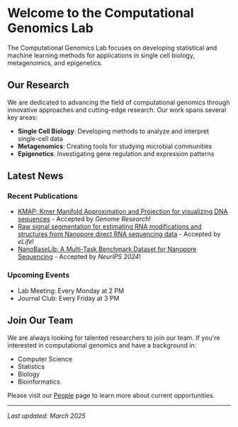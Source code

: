 # Welcome to the Computational Genomics Lab

The Computational Genomics Lab focuses on developing statistical and machine learning methods for applications in single cell biology, metagenomics, and epigenetics.

## Our Research

We are dedicated to advancing the field of computational genomics through innovative approaches and cutting-edge research. Our work spans several key areas:

- **Single Cell Biology**: Developing methods to analyze and interpret single-cell data
- **Metagenomics**: Creating tools for studying microbial communities
- **Epigenetics**: Investigating gene regulation and expression patterns

## Latest News

### Recent Publications
- [KMAP: Kmer Manifold Approximation and Projection for visualizing DNA sequences](https://doi.org/10.1101/2024.04.12.589197) - Accepted by *Genome Research*!
- [Raw signal segmentation for estimating RNA modifications and structures from Nanopore direct RNA sequencing data](https://elifesciences.org/reviewed-preprints/104618v1) - Accepted by *eLife*!
- [NanoBaseLib: A Multi-Task Benchmark Dataset for Nanopore Sequencing](https://papers.nips.cc/paper_files/paper/2024/hash/8bce223b376f52fb86a148097eebb10d-Abstract-Datasets_and_Benchmarks_Track.html) - Accepted by *NeurIPS 2024*!


### Upcoming Events
- Lab Meeting: Every Monday at 2 PM
- Journal Club: Every Friday at 3 PM

## Join Our Team

We are always looking for talented researchers to join our team. If you're interested in computational genomics and have a background in:

- Computer Science
- Statistics
- Biology
- Bioinformatics

Please visit our [People](/people) page to learn more about current opportunities.


---
*Last updated: March 2025*